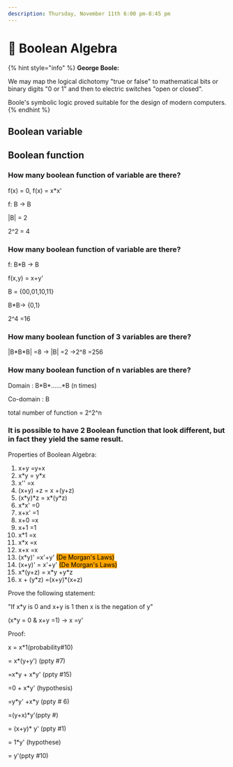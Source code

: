 ```yaml
---
description: Thursday, November 11th 6:00 pm-8:45 pm
---
```


# 🐶 Boolean Algebra

{% hint style="info" %}
**George Boole:**&#x20;

We may map the logical dichotomy "true or false" to mathematical bits or binary digits "0 or 1" and then to electric switches "open or closed".

Boole's symbolic logic proved suitable for the design of modern computers.
{% endhint %}

## Boolean variable

## Boolean function

### How many boolean function of variable are there?

f(x) = 0, f(x) = x\*x'

f: B -> B

|B| = 2

2^2 = 4

### How many boolean function of variable are there?

f: B\*B -> B

&#x20;f(x,y) = x+y'

B = {00,01,10,11}

B\*B-> {0,1}

2^4 =16

### How many boolean function of 3 variables are there?

|B\*B\*B| =8 -> |B| =2 ->2^8 =256

### How many boolean function of n variables are there?

Domain : B\*B\*......\*B (n times)

Co-domain : B

total number of function = 2^2^n

### It is possible to have 2 Boolean function that look different, but in fact they yield the same result.



&#x20;

Properties of Boolean Algebra:

1. x+y =y+x
2. x\*y = y\*x
3. x'' =x
4. (x+y) +z  = x +(y+z)
5. (x\*y)\*z = x\*(y\*z)
6. x\*x' =0
7. x+x' =1
8. x+0 =x
9. x+1 =1
10. x\*1 =x
11. x\*x =x
12. x+x =x
13. (x\*y)' =x'+y'  <mark style="background-color:orange;">(De Morgan's Laws)</mark>
14. (x+y)' = x'+y'  <mark style="background-color:orange;">(De Morgan's Laws)</mark>
15. x\*(y+z) = x\*y +y\*z
16. x + (y\*z) =(x+y)\*(x+z)

Prove the following statement:

"If x\*y is 0 and x+y is 1 then x is the negation of y"

(x\*y = 0 & x+y =1) -> x =y'

Proof:

x = x\*1(probability#10)

&#x20;  \= x\*(y+y') (ppty #7)

&#x20; \=x\*y + x\*y' (ppty #15)

&#x20; \=0 + x\*y' (hypothesis)

&#x20;\=y\*y' +x\*y (ppty # 6)

&#x20;\=(y+x)\*y'(ppty #)

&#x20;\= (x+y)\* y' (ppty #1)

&#x20;\= 1\*y' (hypothese)

\= y'(ppty #10)



